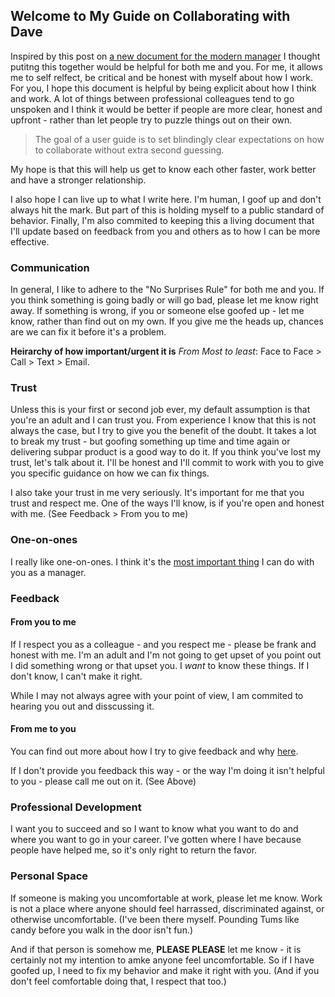 ## Welcome to My Guide on Collaborating with Dave

Inspired by this post on [a new document for the modern manager](http://firstround.com/review/the-indispensable-document-for-the-modern-manager/)  I thought putitng this together would be helpful for both me and you. For me, it allows me to self relfect, be critical and be honest with myself about how I work. For you, I hope this document is helpful by being explicit about how I think and work. A lot of things between professional colleagues tend to go unspoken and I think it would be better if people are more clear, honest and upfront - rather than let people try to puzzle things out on their own. 

> The goal of a user guide is to set blindingly clear expectations on how to collaborate without extra second guessing.

My hope is that this will help us get to know each other faster, work better and have a stronger relationship.  

I also hope I can live up to what I write here. I'm human, I goof up and don't always hit the mark. But part of this is holding myself to a public standard of behavior. Finally, I'm also commited to keeping this a living document that I'll update based on feedback from you and others as to how I can be more effective.

### Communication
In general, I like to adhere to the "No Surprises Rule" for both me and you. If you think something is going badly or will go bad, please let me know right away. If something is wrong, if you or someone else goofed up - let me know, rather than find out on my own. If you give me the heads up, chances are we can fix it before it's a problem.

**Heirarchy of how important/urgent it is**
*From Most to least*: Face to Face > Call > Text > Email.

### Trust
Unless this is your first or second job ever, my default assumption is that you're an adult and I can trust you. From experience I know that this is not always the case, but I try to give you the benefit of the doubt. It takes a lot to break my trust - but goofing something up time and time again or delivering subpar product is a good way to do it. If you think you've lost my trust, let's talk about it. I'll be honest and I'll commit to work with you to give you specific guidance on how we can fix things.

I also take your trust in me very seriously. It's important for me that you trust and respect me. One of the ways I'll know, is if you're open and honest with me. (See Feedback > From you to me)

### One-on-ones
I really like one-on-ones. I think it's the [most important thing](https://www.manager-tools.com/.../the-single-most-effective-management-tool-part-1) I can do with you as a manager. 

### Feedback
#### From you to me
If I respect you as a colleague - and you respect me - please be frank and honest with me. I'm an adult and I'm not going to get upset of you point out I did something wrong or that upset you. I *want* to know these things. If I don't know, I can't make it right.  

While I may not always agree with your point of view, I am commited to hearing you out and disscussing it.

#### From me to you

You can find out more about how I try to give feedback and why [here](https://www.manager-tools.com/2005/07/giving-effective-feedback
).

If I don't provide you feedback this way - or the way I'm doing it isn't helpful to you - please call me out on it. (See Above)

### Professional Development
I want you to succeed and so I want to know what you want to do and where you want to go in your career. I've gotten where I have because people have helped me, so it's only right to return the favor. 

### Personal Space
If someone is making you uncomfortable at work, please let me know. Work is not a place where anyone should feel harrassed, discriminated against, or otherwise uncomfortable. (I've been there myself. Pounding Tums like candy before you walk in the door isn't fun.) 

And if that person is somehow me, **PLEASE PLEASE** let me know - it is certainly not my intention to amke anyone feel uncomfortable. So if I have goofed up, I need to fix my behavior and make it right with you. (And if you don't feel comfortable doing that, I respect that too.)
